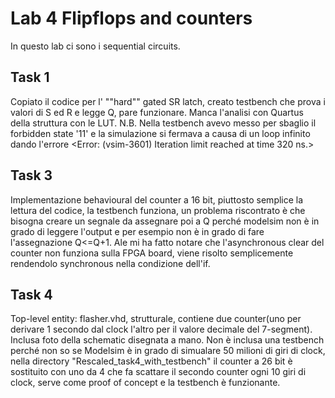 # Lab 4 Flipflops and counters
In questo lab ci sono i sequential circuits.
## Task 1
Copiato il codice per l' ""hard"" gated SR latch, creato testbench che prova i valori di S ed R e legge Q, pare funzionare.
Manca l'analisi con Quartus della struttura con le LUT.
N.B. Nella testbench avevo messo per sbaglio il forbidden state '11' e la simulazione si fermava a causa di un loop infinito dando l'errore <Error: (vsim-3601) Iteration limit reached at time 320 ns.>
## Task 3
Implementazione behavioural del counter a 16 bit, piuttosto semplice la lettura del codice, la testbench funziona, un problema riscontrato è che bisogna creare un segnale da assegnare poi a Q perché modelsim non è in grado di leggere l'output e per esempio non è in grado di fare l'assegnazione Q<=Q+1.
Ale mi ha fatto notare che l'asynchronous clear del counter non funziona sulla FPGA board, viene risolto semplicemente rendendolo synchronous nella condizione dell'if.
## Task 4
Top-level entity: flasher.vhd, strutturale, contiene due counter(uno per derivare 1 secondo dal clock l'altro per il valore decimale del 7-segment).
Inclusa foto della schematic disegnata a mano.
Non è inclusa una testbench perché non so se Modelsim è in grado di simualare 50 milioni di giri di clock, nella directory "Rescaled_task4_with_testbench" il counter a 26 bit è sostituito con uno da 4 che fa scattare il secondo counter ogni 10 giri di clock, serve come proof of concept e la testbench è funzionante.